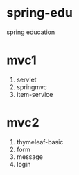 # spring-edu
spring education

# mvc1
1. servlet
2. springmvc
3. item-service

# mvc2
1. thymeleaf-basic
2. form
3. message
4. login
